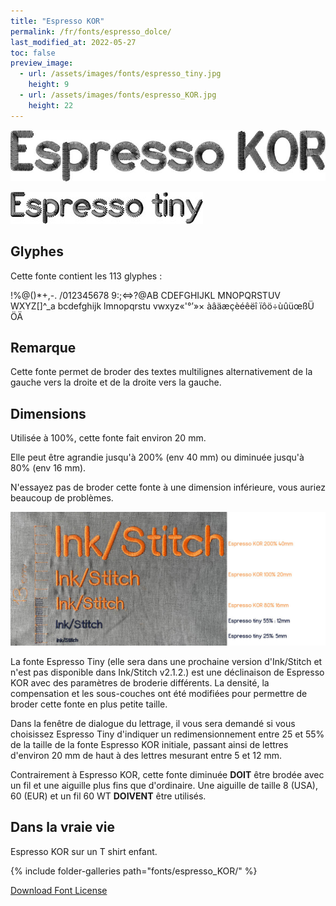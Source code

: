 ```yaml
---
title: "Espresso KOR"
permalink: /fr/fonts/espresso_dolce/
last_modified_at: 2022-05-27
toc: false
preview_image:
  - url: /assets/images/fonts/espresso_tiny.jpg
    height: 9
  - url: /assets/images/fonts/espresso_KOR.jpg
    height: 22
---
```

![Espresso KOR](/assets/images/fonts/espresso_KOR.jpg)

![Espresso tiny](/assets/images/fonts/espresso_tiny.jpg)



## Glyphes
Cette fonte contient les 113 glyphes :

!%@()*+,-.
/012345678
9:;<=>?@AB
CDEFGHIJKL
MNOPQRSTUV
WXYZ[\]^_a
bcdefghijk
lmnopqrstu
vwxyz«'°’»×
àâäæçèéêëî
ïôö÷ùûüœßÜ
ÖÄ

## Remarque 
Cette fonte permet de broder des textes multilignes alternativement de la gauche vers la droite et de la droite vers la gauche.

## Dimensions

Utilisée à 100%, cette fonte fait environ 20 mm.

Elle peut être agrandie jusqu'à 200% (env 40 mm) ou diminuée jusqu'à 80% (env 16 mm).

N'essayez pas de broder cette fonte à une dimension inférieure, vous auriez beaucoup de problèmes.

![Dimensions Espresso](/assets/images/fonts/Sizing/espressosizing.jpg)

La fonte Espresso Tiny (elle sera dans une prochaine version d'Ink/Stitch et n'est pas disponible dans Ink/Stitch v2.1.2.)  est une déclinaison de Espresso KOR avec des paramètres de broderie différents. La densité, la compensation et les sous-couches ont été modifiées pour permettre de broder cette fonte en plus petite taille. 

Dans la fenêtre de dialogue du lettrage, il vous sera demandé si  vous choisissez Espresso Tiny d'indiquer un redimensionnement entre 25 et 55% de la taille de la fonte Espresso KOR initiale, passant ainsi de lettres d'environ 20 mm de haut à des lettres mesurant entre 5 et 12 mm.

Contrairement à Espresso KOR, cette fonte diminuée **DOIT** être brodée avec un fil et une aiguille plus fins que d'ordinaire. Une aiguille de taille 8 (USA), 60 (EUR) et un fil 60 WT **DOIVENT** être utilisés.

## Dans la vraie vie

Espresso KOR  sur un T shirt  enfant.

{% include folder-galleries path="fonts/espresso_KOR/" %}


[Download Font License](https://github.com/inkstitch/inkstitch/tree/main/fonts/espresso_KOR/LICENSE)

